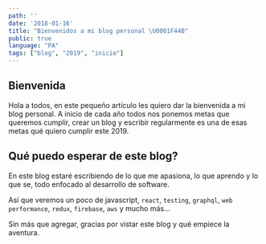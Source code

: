 ```yaml
---
path: ''
date: '2018-01-16'
title: "Bienvenidos a mi blog personal \U0001F44B"
public: true
language: "PA"
tags: ["blog", "2019", "inicio"]
---
```

## Bienvenida

Hola a todos, en este pequeño artículo les quiero dar la bienvenida a mi blog personal.
A inicio de cada año todos nos ponemos metas que queremos cumplir, crear un blog y escribir regularmente es una de esas metas qué quiero cumplir este 2019.

## Qué puedo esperar de este blog?

En este blog estaré escribiendo de lo que me apasiona, lo que aprendo y lo que se, todo enfocado al desarrollo de software.

Así que veremos un poco de javascript, `react`, `testing`, `graphql`, `web performance`, `redux`, `firebase`, `aws` y mucho más…

Sin más que agregar, gracias por vistar este blog y qué empiece la aventura.
